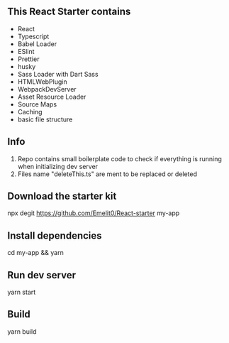 ## This React Starter contains

* React
* Typescript
* Babel Loader
* ESlint
* Prettier
* husky
* Sass Loader with Dart Sass
* HTMLWebPlugin
* WebpackDevServer
* Asset Resource Loader
* Source Maps
* Caching
* basic file structure

## Info

1. Repo contains small boilerplate code to check if everything is running when initializing dev server
2. Files name "deleteThis.ts" are ment to be replaced or deleted


## Download the starter kit

npx degit https://github.com/Emelit0/React-starter my-app

## Install dependencies

cd my-app &&
yarn

## Run dev server

yarn start

## Build

yarn build
